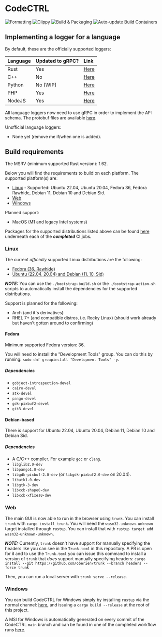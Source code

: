 # CodeCTRL

[![Formatting](https://github.com/STBoyden/codectrl/actions/workflows/reformat.yml/badge.svg)](https://github.com/STBoyden/codectrl/actions/workflows/reformat.yml)
[![Clippy](https://github.com/STBoyden/codectrl/actions/workflows/clippy.yml/badge.svg)](https://github.com/STBoyden/codectrl/actions/workflows/clippy.yml)
[![Build & Packaging](https://github.com/STBoyden/codectrl/actions/workflows/build-and-package.yml/badge.svg)](https://github.com/STBoyden/codectrl/actions/workflows/build-and-package.yml)
[![Auto-update Build Containers](https://github.com/STBoyden/codectrl/actions/workflows/update-containers.yml/badge.svg)](https://github.com/STBoyden/codectrl/actions/workflows/update-containers.yml)

## Implementing a logger for a language

By default, these are the officially supported loggers:

| Language | Updated to gRPC? | Link                                                       |
| :------- | :--------------- | :--------------------------------------------------------- |
| Rust     | Yes              | [Here](https://github.com/STBoyden/codectrl-rust-logger)   |
| C++      | No               | [Here](https://github.com/STBoyden/codectrl-cxx-logger)    |
| Python   | No (WIP)         | [Here](https://github.com/STBoyden/codectrl-python-logger) |
| PHP      | Yes              | [Here](https://github.com/STBoyden/codectrl-php-logger)    |
| NodeJS   | Yes              | [Here](https://github.com/STBoyden/codectrl-nodejs-logger) |

All language loggers now need to use gRPC in order to implement the API schema.
The protobuf files are available
[here](https://github.com/STBoyden/codectrl-protobuf-specifications).

Unofficial language loggers:

- None yet (remove me if/when one is added).

## Build requirements

The MSRV (minimum supported Rust version): 1.62.

Below you will find the requirements to build on each platform. The supported platform(s)
are:

- [Linux](#Linux) - Supported: Ubuntu 22.04, Ubuntu 20.04, Fedora 36, Fedora Rawhide,
  Debian 11, Debian 10 and Debian Sid.
- [Web](#Web)
- [Windows](#Windows)

Planned support:

- MacOS (M1 and legacy Intel systems)

Packages for the supported distributions listed above can be found
[here](https://github.com/STBoyden/codectrl/actions/workflows/build-and-package.yml)
underneath each of the **_completed_** CI jobs.

### Linux

The current _officially_ supported Linux distributions are the following:

- [Fedora (36, Rawhide)](#Fedora)
- [Ubuntu (22.04, 20.04) and Debian (11, 10, Sid)](#Debian-based)

**_NOTE:_** You can use the `./bootstrap-build.sh` or the
`./bootstrap-action.sh` scripts to automatically install the dependencies for
the supported distributions.

Support is planned for the following:

- Arch (and it's derivatives)
- RHEL 7+ (and compatible distros, i.e. Rocky Linux) (should work already but
  haven't gotten around to confirming)

#### Fedora

Minimum supported Fedora version: 36.

You will need to install the "Development Tools" group. You can do this by running:
`sudo dnf groupinstall "Development Tools" -y`.

##### Dependencies

- `gobject-introspection-devel`
- `cairo-devel`
- `atk-devel`
- `pango-devel`
- `gdk-pixbuf2-devel`
- `gtk3-devel`

#### Debian-based

There is support for Ubuntu 22.04, Ubuntu 20.04, Debian 11, Debian 10 and
Debian Sid.

##### Dependencies

- A C/C++ compiler. For example `gcc` or `clang`.
- `libglib2.0-dev`
- `libpango1.0-dev`
- `libgdk-pixbuf-2.0-dev` (or `libgdk-pixbuf2.0-dev` on 20.04).
- `libatk1.0-dev`
- `libgtk-3-dev`
- `libxcb-shape0-dev`
- `libxcb-xfixes0-dev`

### Web

The main GUI is now able to run in the browser using `trunk`. You can install
`trunk` with `cargo install trunk`. You will need the `wasm32-unknown-unknown`
target installed through `rustup`. You can install that with `rustup target add wasm32-unknown-unknown`.

**_NOTE:_** Currently, `trunk` doesn't have support for manually specifying the
headers like you can see in the `Trunk.toml` in this repository. A PR is open
for it and to use the `Trunk.toml` you can issue this command to install a
version of `trunk` that _does_ support manually specifying headers: `cargo install --git https://github.com/oberien/trunk --branch headers --force trunk`

Then, you can run a local server with `trunk serve --release`.

### Windows

You can build CodeCTRL for Windows simply by installing `rustup` via the normal
channel: [here](https://rustup.rs), and issuing a `cargo build --release` at
the root of this project.

A MSI for Windows is automatically generated on every commit of the CodeCTRL
`main` branch and can be found in one of the completed workflow runs
[here](https://github.com/STBoyden/codectrl/actions/workflows/build-and-package.yml).
